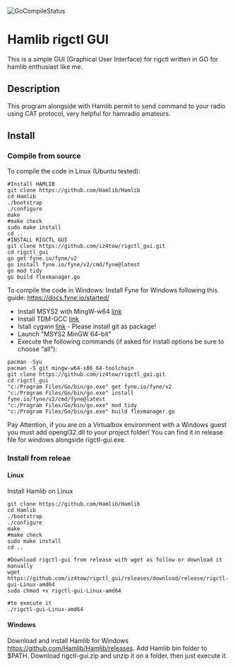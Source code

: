![GoCompileStatus](https://github.com/iz4tow/rigctl_gui/actions/workflows/go.yml/badge.svg)

# Hamlib rigctl GUI
This is a simple GUI (Graphical User Interface) for rigctl written in GO for hamlib enthusiast like me.

## Description
This program alongside with Hamlib permit to send command to your radio using CAT protocol, very helpful for hamradio amateurs.

## Install

### Compile from source
To compile the code in Linux (Ubuntu tested):
```
#Install HAMLIB
git clone https://github.com/Hamlib/Hamlib
cd Hamlib
./bootstrap
./configure
make
#make check
sudo make install
cd ..
#INSTALL RIGCTL GUI
git clone https://github.com/iz4tow/rigctl_gui.git
cd rigctl_gui
go get fyne.io/fyne/v2
go install fyne.io/fyne/v2/cmd/fyne@latest
go mod tidy
go build flexmanager.go
```

To compile the code in Windows:
Install Fyne for Windows following this guide: https://docs.fyne.io/started/

- Install MSYS2 with MingW-w64 [link](https://www.msys2.org/)
- Install TDM-GCC [link](https://jmeubank.github.io/tdm-gcc/download/)
- Istall cygwin [link](https://www.cygwin.com/) - Please install git as package!
- Launch "MSYS2 MinGW 64-bit"
- Execute the following commands (if asked for install options be sure to choose “all”):
```
pacman -Syu
pacman -S git mingw-w64-x86_64-toolchain
git clone https://github.com/iz4tow/rigctl_gui.git
cd rigctl_gui
"c:/Program Files/Go/bin/go.exe" get fyne.io/fyne/v2
"c:/Program Files/Go/bin/go.exe" install fyne.io/fyne/v2/cmd/fyne@latest
"c:/Program Files/Go/bin/go.exe" mod tidy
"c:/Program Files/Go/bin/go.exe" build flexmanager.go
```
Pay Attention, if you are on a Virtualbox environment with a Windows guest you must add opengl32.dll to your project folder! You can find it in release file for windows alongside rigctl-gui.exe.

### Install from releae

#### Linux
Install Hamlib on Linux
```
git clone https://github.com/Hamlib/Hamlib
cd Hamlib
./bootstrap
./configure
make
#make check
sudo make install
cd ..

#Download rigctl-gui from release with wget as follow or download it manually
wget https://github.com/iz4tow/rigctl_gui/releases/download/release/rigctl-gui-Linux-amd64
sudo chmod +x rigctl-gui-Linux-amd64

#to execute it
./rigctl-gui-Linux-amd64
```

#### Windows
Download and install Hamlib for Windows https://github.com/Hamlib/Hamlib/releases.
Add Hamlib bin folder to $PATH.
Download rigctl-gui.zip and unzip it on a folder, then just execute it.
